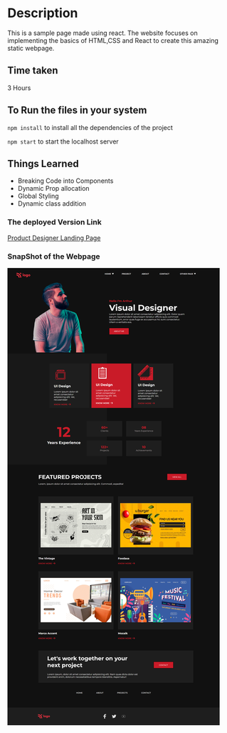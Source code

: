 # Description
This is a sample page made using react. The website focuses on implementing the basics of HTML,CSS and React to create this amazing static webpage.

## Time taken

3 Hours

## To Run the files in your system

`npm install` to install all the dependencies of the project

`npm start` to start the localhost server

## Things Learned

- Breaking Code into Components
- Dynamic Prop allocation
- Global Styling
- Dynamic class addition

### The deployed Version Link

[Product Designer Landing Page](https://productdesignlp.netlify.app/)

### SnapShot of the Webpage

![Dance Page](./15.png)